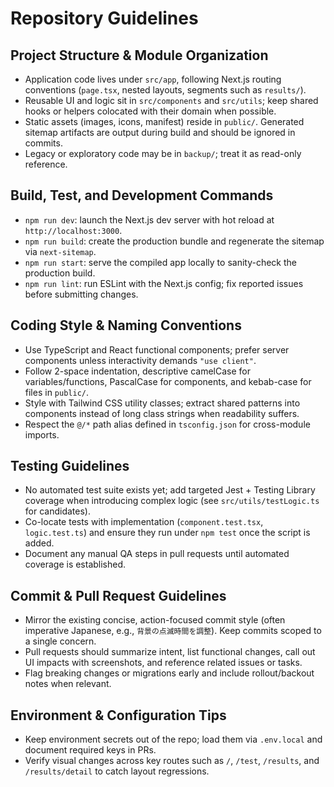 # Repository Guidelines

## Project Structure & Module Organization
- Application code lives under `src/app`, following Next.js routing conventions (`page.tsx`, nested layouts, segments such as `results/`).
- Reusable UI and logic sit in `src/components` and `src/utils`; keep shared hooks or helpers colocated with their domain when possible.
- Static assets (images, icons, manifest) reside in `public/`. Generated sitemap artifacts are output during build and should be ignored in commits.
- Legacy or exploratory code may be in `backup/`; treat it as read-only reference.

## Build, Test, and Development Commands
- `npm run dev`: launch the Next.js dev server with hot reload at `http://localhost:3000`.
- `npm run build`: create the production bundle and regenerate the sitemap via `next-sitemap`.
- `npm run start`: serve the compiled app locally to sanity-check the production build.
- `npm run lint`: run ESLint with the Next.js config; fix reported issues before submitting changes.

## Coding Style & Naming Conventions
- Use TypeScript and React functional components; prefer server components unless interactivity demands `"use client"`.
- Follow 2-space indentation, descriptive camelCase for variables/functions, PascalCase for components, and kebab-case for files in `public/`.
- Style with Tailwind CSS utility classes; extract shared patterns into components instead of long class strings when readability suffers.
- Respect the `@/*` path alias defined in `tsconfig.json` for cross-module imports.

## Testing Guidelines
- No automated test suite exists yet; add targeted Jest + Testing Library coverage when introducing complex logic (see `src/utils/testLogic.ts` for candidates).
- Co-locate tests with implementation (`component.test.tsx`, `logic.test.ts`) and ensure they run under `npm test` once the script is added.
- Document any manual QA steps in pull requests until automated coverage is established.

## Commit & Pull Request Guidelines
- Mirror the existing concise, action-focused commit style (often imperative Japanese, e.g., `背景の点滅時間を調整`). Keep commits scoped to a single concern.
- Pull requests should summarize intent, list functional changes, call out UI impacts with screenshots, and reference related issues or tasks.
- Flag breaking changes or migrations early and include rollout/backout notes when relevant.

## Environment & Configuration Tips
- Keep environment secrets out of the repo; load them via `.env.local` and document required keys in PRs.
- Verify visual changes across key routes such as `/`, `/test`, `/results`, and `/results/detail` to catch layout regressions.
